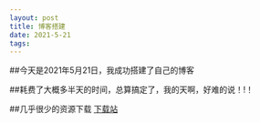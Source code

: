 ```yaml
---
layout: post
title: 博客搭建
date: 2021-5-21
tags:   
---
```


 ##今天是2021年5月21日，我成功搭建了自己的博客
 
  ##耗费了大概多半天的时间，总算搞定了，我的天啊，好难的说！!！
  
  ##几乎很少的资源下载 
  [下载站](https://oneair.herokuapp.com)

